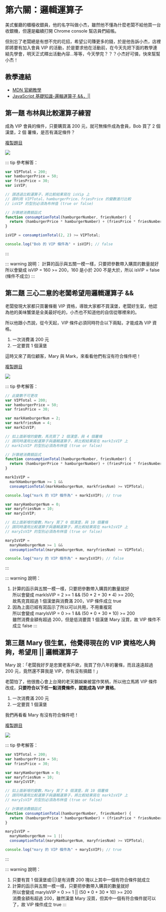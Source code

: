 # 第六關：邏輯運算子

美式餐廳的櫃檯收銀員，他的名字叫做小杰，雖然他不懂為什麼老闆不給他買一台收銀機，但還是繼續打開 Chrome console 幫店員們結帳。

但別忘了老闆總是有想不完的花招，希望公司賺更多的錢，於是他告訴小杰，店裡即將要有加入會員 VIP 的活動，於是要求他在活動前，在今天先把下面的教學連結先學會，明天正式釋出活動內容…等等，今天學完？？？小杰好可憐，快來幫幫小杰！

## 教學連結

* [MDN 官網教學](https://developer.mozilla.org/zh-TW/docs/Web/JavaScript/Guide/Expressions_and_Operators#%E9%82%8F%E8%BC%AF%E9%81%8B%E7%AE%97%E5%AD%90)
* [JavaScript 基礎知識-邏輯運算子 &&，||](https://ithelp.ithome.com.tw/articles/10191343)

## 第一題 布林與比較運算子練習

成為 VIP 會員的條件，只要購買滿 200 元，就可無條件成為會員，Bob 買了 2 個漢堡，2 個 薯條，是否有滿足條件？

[複製題目](https://codepen.io/liao/pen/zYrvWeN)

<img src="https://i.imgur.com/a6AipOO.png" />

::: tip 參考解答：
``` js
var VIPTotal = 200;
var hamburgerPrice = 50;
var friesPrice = 30;
var isVIP;

// 請透過比較運算子，將比較結果寫在 isVip 上
// 請利用 VIPTotal、hamburgerPrice、friesPrice 的變數進行比較
// isVIP 的型別必須為布林值 (true or false)

// 計算總消費額函式
function consumptionTotal(hamburgerNumber, friesNumber) {
  return (hamburgerPrice * hamburgerNumber) + (friesPrice * friesNumber);
}

isVIP = consumptionTotal(2, 2) >= VIPTotal;

console.log("Bob 的 VIP 條件為" + isVIP); // false
```
:::

::: warning 說明：
計算的函示與五關一模一樣，只要把參數帶入購買的數量就好<br />
所以會變成 isVIP = 160 >= 200，160 是小於 200 不是大於，所以 isVIP = false (條件不成立)
:::

## 第二題 三心二意的老闆希望用邏輯運算子 &&

老闆發現大家都只買薯條衝 VIP 資格，導致大家都不買漢堡，老闆好生氣，他認為他的美味蟹堡是全美最好吃的，小杰也不知道他的自信從哪裡來的。

所以他跟小杰說，從今天起，VIP 條件必須同時符合以下兩點，才能成為 VIP 資格。

1. 一次消費滿 200 元
2. 一定要買 1 個漢堡

這時又來了兩位顧客，Mary 與 Mark，來看看他們有沒有符合條件吧！

[複製題目](https://codepen.io/liao/pen/wvMKmRZ)

<img src="https://i.imgur.com/gYYAIz8.png" />

::: tip 參考解答：
``` js
// 此變數不可更改
var VIPTotal = 200;
var hamburgerPrice = 50;
var friesPrice = 30;

var markHamburgerNum = 2;
var markfriesNum = 4;
var markIsVIP;

// 如上面新增的變數，馬克買了 2 個漢堡，與 4 個薯條
// 請同時運用比較運算子與邏輯運算子，將比較結果寫在 markIsVIP 上
// markIsVIP 的型別必須為布林值 (true or false)

// 計算總消費額函式
function consumptionTotal(hamburgerNumber, friesNumber) {
  return (hamburgerPrice * hamburgerNumber) + (friesPrice * friesNumber);
}

markIsVIP = 
  markHamburgerNum >= 1 &&
  consumptionTotal(markHamburgerNum, markfriesNum) >= VIPTotal;

console.log("mark 的 VIP 條件為" + markIsVIP); // true

var maryHamburgerNum = 0;
var maryfriesNum = 10;
var maryIsVIP;

// 如上面新增的變數，Mary 買了 0 個漢堡，與 10 個薯條
// 請同時運用比較運算子與邏輯運算子，將比較結果寫在 markIsVIP 上
// maryIsVIP 的型別必須為布林值 (true or false)

maryIsVIP =
  maryHamburgerNum >= 1 &&
  consumptionTotal(maryHamburgerNum, maryfriesNum) >= VIPTotal;

console.log("mary 的 VIP 條件為" + maryIsVIP); // false
```
:::

::: warning 說明：
1. 計算的函示與五關一模一樣，只要把參數帶入購買的數量就好<br />
所以會變成 markIsVIP = 2 >= 1 && (50 * 2 + 30 * 4) >= 200;<br />
故馬克買超過 1 個漢堡與消費滿 200，VIP 條件成立 true<br />
2. 因為上面已經有寫函示了所以可以共用，不用重複寫<br />
所以會變成 maryIsVIP = 0 >= 1 && (50 * 0 + 30 * 10) >= 200<br />
雖然消費金額有超過 200，但是低消要買 1 個漢堡 Mary 沒買，故 VIP 條件不成立 false
:::

## 第三題 Mary 很生氣，他覺得現在的 VIP 資格吃人夠夠，希望用 || 邏輯運算子

Mary 說：「老闆我好歹是忠實老客戶欸，我買了你八年的薯條，而且遠遠超過 200 元，竟然還不算我是 VIP，你有沒有搞錯！」

老闆怕了，他很擔心會上台灣的老天鵝娛樂被當作笑柄，所以他立馬將 VIP 條件改成，<b>只要符合以下任一點消費條件，就能成為 VIP 資格</b>。

1. 一次消費滿 200 元
2. 一定要買 1 個漢堡

我們再看看 Mary 有沒有符合條件吧！

[複製題目](https://codepen.io/liao/pen/GRopxPY)

<img src="https://i.imgur.com/xqK3dXz.png" />

::: tip 參考解答：
``` js
var VIPTotal = 200;
var hamburgerPrice = 50;
var friesPrice = 30;

var maryHamburgerNum = 0;
var maryfriesNum = 10;
var maryIsVIP;

// 如上面新增的變數，Mary 買了 0 個漢堡，與 10 個薯條
// 請同時運用比較運算子與邏輯運算子，將比較結果寫在 markIsVIP 上
// maryIsVIP 的型別必須為布林值 (true or false)

// 計算總消費額函式
function consumptionTotal(hamburgerNumber, friesNumber) {
  return (hamburgerPrice * hamburgerNumber) + (friesPrice * friesNumber);
}

maryIsVIP =
  maryHamburgerNum >= 1 ||
  consumptionTotal(maryHamburgerNum, maryfriesNum) >= VIPTotal;

console.log("mary 的 VIP 條件為" + maryIsVIP); // true
```
:::

::: warning 說明：
1. 只要有買 1 個漢堡或(||)是有消費 200 塊以上其中一個有符合條件就成立
2. 計算的函示與五關一模一樣，只要把參數帶入購買的數量就好<br />
所以會變成 maryIsVIP = 0 >= 1 || (50 * 0 + 30 * 10) >= 200<br />
消費金額有超過 200，雖然漢堡 Mary 沒買，但其中一個有符合條件就可以了，故 VIP 條件成立 true
:::